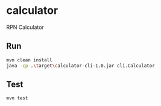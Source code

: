 # calculator
RPN Calculator

## Run
```bash
mvn clean install
java -cp .\target\calculator-cli-1.0.jar cli.Calculator
```

## Test
```bash
mvn test
```
